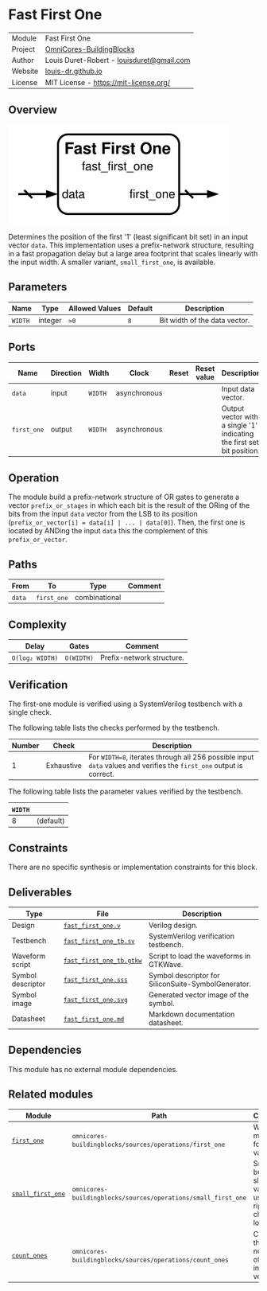 # Fast First One

|         |                                                                                  |
| ------- | -------------------------------------------------------------------------------- |
| Module  | Fast First One                                                                   |
| Project | [OmniCores-BuildingBlocks](https://github.com/Louis-DR/OmniCores-BuildingBlocks) |
| Author  | Louis Duret-Robert - [louisduret@gmail.com](mailto:louisduret@gmail.com)         |
| Website | [louis-dr.github.io](https://louis-dr.github.io)                                 |
| License | MIT License - https://mit-license.org/                                           |

## Overview

![fast_first_one](fast_first_one.svg)

Determines the position of the first '1' (least significant bit set) in an input vector `data`. This implementation uses a prefix-network structure, resulting in a fast propagation delay but a large area footprint that scales linearly with the input width. A smaller variant, `small_first_one`, is available.

## Parameters

| Name    | Type    | Allowed Values | Default | Description                   |
| ------- | ------- | -------------- | ------- | ----------------------------- |
| `WIDTH` | integer | `>0`           | `8`     | Bit width of the data vector. |

## Ports

| Name        | Direction | Width   | Clock        | Reset | Reset value | Description                                                            |
| ----------- | --------- | ------- | ------------ | ----- | ----------- | ---------------------------------------------------------------------- |
| `data`      | input     | `WIDTH` | asynchronous |       |             | Input data vector.                                                     |
| `first_one` | output    | `WIDTH` | asynchronous |       |             | Output vector with a single '1' indicating the first set bit position. |

## Operation

The module build a prefix-network structure of OR gates to generate a vector `prefix_or_stages` in which each bit is the result of the ORing of the bits from the input `data` vector from the LSB to its position (`prefix_or_vector[i] = data[i] | ... | data[0]`). Then, the first one is located by ANDing the input `data` this the complement of this `prefix_or_vector`.

## Paths

| From   | To          | Type          | Comment |
| ------ | ----------- | ------------- | ------- |
| `data` | `first_one` | combinational |         |

## Complexity

| Delay           | Gates      | Comment                   |
| --------------- | ---------- | ------------------------- |
| `O(log₂ WIDTH)` | `O(WIDTH)` | Prefix-network structure. |

## Verification

The first-one module is verified using a SystemVerilog testbench with a single check.

The following table lists the checks performed by the testbench.

| Number | Check      | Description                                                                                                          |
| ------ | ---------- | -------------------------------------------------------------------------------------------------------------------- |
| 1      | Exhaustive | For `WIDTH=8`, iterates through all 256 possible input `data` values and verifies the `first_one` output is correct. |

The following table lists the parameter values verified by the testbench.

| `WIDTH` |           |
| ------- | --------- |
| 8       | (default) |

## Constraints

There are no specific synthesis or implementation constraints for this block.

## Deliverables

| Type              | File                                               | Description                                         |
| ----------------- | -------------------------------------------------- | --------------------------------------------------- |
| Design            | [`fast_first_one.v`](fast_first_one.v)             | Verilog design.                                     |
| Testbench         | [`fast_first_one_tb.sv`](fast_first_one_tb.sv)     | SystemVerilog verification testbench.               |
| Waveform script   | [`fast_first_one_tb.gtkw`](fast_first_one_tb.gtkw) | Script to load the waveforms in GTKWave.            |
| Symbol descriptor | [`fast_first_one.sss`](fast_first_one.sss)         | Symbol descriptor for SiliconSuite-SymbolGenerator. |
| Symbol image      | [`fast_first_one.svg`](fast_first_one.svg)         | Generated vector image of the symbol.               |
| Datasheet         | [`fast_first_one.md`](fast_first_one.md)           | Markdown documentation datasheet.                   |

## Dependencies

This module has no external module dependencies.

## Related modules

| Module                                                     | Path                                                          | Comment                                              |
| ---------------------------------------------------------- | ------------------------------------------------------------- | ---------------------------------------------------- |
| [`first_one`](../first_one/first_one.md)                   | `omnicores-buildingblocks/sources/operations/first_one`       | Wrapper module for the variants.                     |
| [`small_first_one`](../small_first_one/small_first_one.md) | `omnicores-buildingblocks/sources/operations/small_first_one` | Smaller but slower variant using ripple-chain logic. |
| [`count_ones`](../count_ones/count_ones.md)                | `omnicores-buildingblocks/sources/operations/count_ones`      | Counts the total number of set bits in a vector.     |
